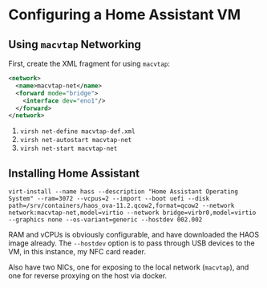 # Configuring a Home Assistant VM

## Using `macvtap` Networking

First, create the XML fragment for using `macvtap`:

```xml
<network>
  <name>macvtap-net</name>
  <forward mode="bridge">
    <interface dev="eno1"/>
  </forward>
</network>
```

1. `virsh net-define macvtap-def.xml`
2. `virsh net-autostart macvtap-net`
3. `virsh net-start macvtap-net`

## Installing Home Assistant

`virt-install --name hass --description "Home Assistant Operating System" --ram=3072 --vcpus=2 --import --boot uefi --disk path=/srv/containers/haos_ova-11.2.qcow2,format=qcow2 --network network:macvtap-net,model=virtio --network bridge=virbr0,model=virtio --graphics none --os-variant=generic --hostdev 002.002`

RAM and vCPUs is obviously configurable, and have downloaded the HAOS image already. The `--hostdev` option is to pass through USB devices to the VM, in this instance, my NFC card reader.

Also have two NICs, one for exposing to the local network (`macvtap`), and one for reverse proxying on the host via docker.
